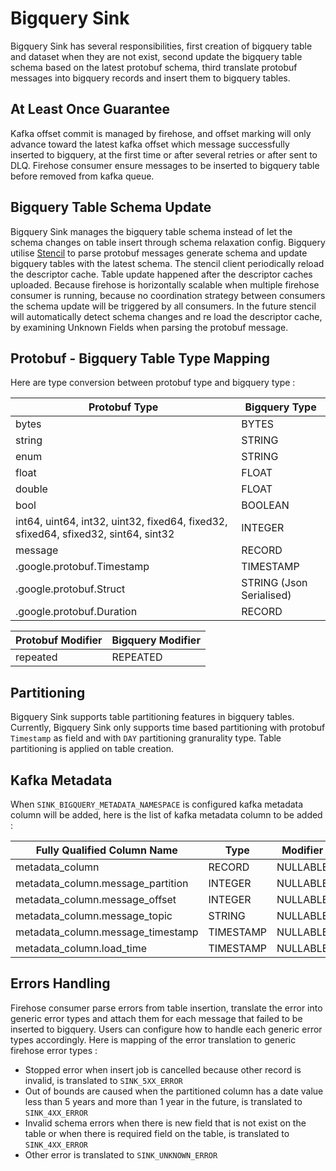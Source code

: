 # Bigquery Sink

Bigquery Sink has several responsibilities, first creation of bigquery table and dataset when they are not exist, second update the bigquery table schema based on the latest protobuf schema, third translate protobuf messages into bigquery records and insert them to bigquery tables. 

## At Least Once Guarantee
Kafka offset commit is managed by firehose, and offset marking will only advance toward the latest kafka offset which message successfully inserted to bigquery, at the first time or after several retries or after sent to DLQ. Firehose consumer ensure messages to be inserted to bigquery table before removed from kafka queue.

## Bigquery Table Schema Update

Bigquery Sink manages the bigquery table schema instead of let the schema changes on table insert through schema relaxation config. Bigquery utilise [Stencil](https://github.com/odpf/stencil) to parse protobuf messages generate schema and update bigquery tables with the latest schema. The stencil client periodically reload the descriptor cache. Table update happened after the descriptor caches uploaded. Because firehose is horizontally scalable when multiple firehose consumer is running, because no coordination strategy between consumers the schema update will be triggered by all consumers.
In the future stencil will automatically detect schema changes and re load the descriptor cache, by examining Unknown Fields when parsing the protobuf message. 

## Protobuf - Bigquery Table Type Mapping

Here are type conversion between protobuf type and bigquery type : 

| Protobuf Type | Bigquery Type |
| --- | ----------- |
| bytes | BYTES |
| string | STRING |
| enum | STRING |
| float | FLOAT |
| double | FLOAT |
| bool | BOOLEAN |
| int64, uint64, int32, uint32, fixed64, fixed32, sfixed64, sfixed32, sint64, sint32 | INTEGER |
| message | RECORD |
| .google.protobuf.Timestamp | TIMESTAMP |
| .google.protobuf.Struct | STRING (Json Serialised) |
| .google.protobuf.Duration | RECORD |

| Protobuf Modifier | Bigquery Modifier |
| --- | ----------- |
| repeated | REPEATED |


## Partitioning

Bigquery Sink supports table partitioning features in bigquery tables. Currently, Bigquery Sink only supports time based partitioning with protobuf `Timestamp` as field and with `DAY` partitioning granurality type.
Table partitioning is applied on table creation.

## Kafka Metadata

When `SINK_BIGQUERY_METADATA_NAMESPACE` is configured kafka metadata column will be added, here is the list of kafka metadata column to be added :

| Fully Qualified Column Name | Type | Modifier |
| --- | ----------- | ------- | 
| metadata_column | RECORD | NULLABLE |
| metadata_column.message_partition | INTEGER | NULLABLE |
| metadata_column.message_offset | INTEGER | NULLABLE |
| metadata_column.message_topic | STRING | NULLABLE |
| metadata_column.message_timestamp | TIMESTAMP | NULLABLE |
| metadata_column.load_time | TIMESTAMP | NULLABLE |

## Errors Handling

Firehose consumer parse errors from table insertion, translate the error into generic error types and attach them for each message that failed to be inserted to bigquery. Users can configure how to handle each generic error types accordingly. Here is mapping of the error translation to generic firehose error types : 

* Stopped error when insert job is cancelled because other record is invalid, is translated to `SINK_5XX_ERROR`
* Out of bounds are caused when the partitioned column has a date value less than 5 years and more than 1 year in the future, is translated to `SINK_4XX_ERROR`
* Invalid schema errors when there is new field that is not exist on the table or when there is required field on the table, is translated to `SINK_4XX_ERROR`
* Other error is translated to `SINK_UNKNOWN_ERROR`